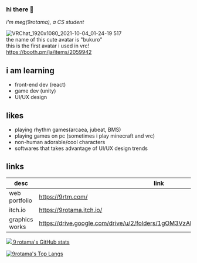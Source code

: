 ### hi there 👋
*i'm meg(9rotama), a CS student*

![VRChat_1920x1080_2021-10-04_01-24-19 517](https://user-images.githubusercontent.com/65887771/177005187-7c276b1a-8058-4270-9b29-cd14a09ced31.png)<br>
the name of this cute avatar is "bukuro"<br>
this is the first avatar i used in vrc!<br>
https://booth.pm/ja/items/2059942<br>

## i am learning 
 - front-end dev (react)
 - game dev (unity)
 - UI/UX design

## likes
 - playing rhythm games(arcaea, jubeat, BMS)
 - playing games on pc (sometimes i play minecraft and vrc)
 - non-human adorable/cool characters
 - softwares that takes advantage of UI/UX design trends

## links
| desc | link |
|--|--|
| web portfolio | https://9rtm.com/ |
| itch.io | https://9rotama.itch.io/ |
| graphics works | https://drive.google.com/drive/u/2/folders/1gOM3VzAkHeZK05HKfPlGGLTR5jneGcgQ |

[![９rotama's GitHub stats](https://github-readme-stats.vercel.app/api?username=9rotama&theme=dracula)](https://github.com/9rotama/github-readme-stats)

[![9rotama's Top Langs](https://github-readme-stats.vercel.app/api/top-langs/?username=9rotama&theme=dracula&layout=compact)](https://github.com/9rotama/github-readme-stats)
